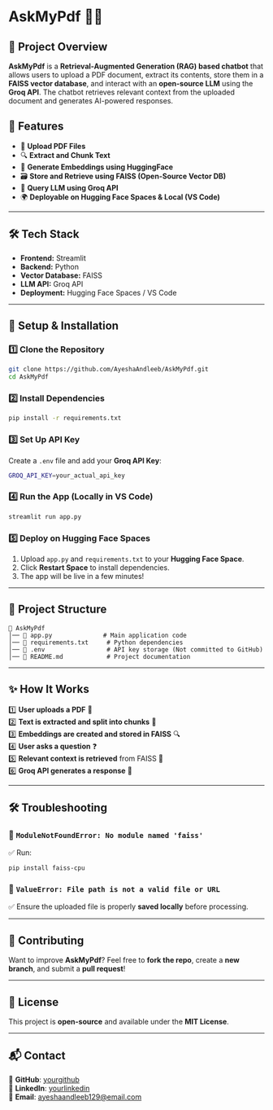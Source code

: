 # AskMyPdf 📝🤖

## 📌 Project Overview
**AskMyPdf** is a **Retrieval-Augmented Generation (RAG) based chatbot** that allows users to upload a PDF document, extract its contents, store them in a **FAISS vector database**, and interact with an **open-source LLM** using the **Groq API**. The chatbot retrieves relevant context from the uploaded document and generates AI-powered responses.

## 🚀 Features
- 📂 **Upload PDF Files**
- 🔍 **Extract and Chunk Text**
- 🧠 **Generate Embeddings using HuggingFace**
- 🗃 **Store and Retrieve using FAISS (Open-Source Vector DB)**
- 🤖 **Query LLM using Groq API**
- 🌍 **Deployable on Hugging Face Spaces & Local (VS Code)**

---

## 🛠 Tech Stack
- **Frontend:** Streamlit
- **Backend:** Python
- **Vector Database:** FAISS
- **LLM API:** Groq API
- **Deployment:** Hugging Face Spaces / VS Code

---

## 🔧 Setup & Installation
### 1️⃣ Clone the Repository
```sh
git clone https://github.com/AyeshaAndleeb/AskMyPdf.git
cd AskMyPdf
```

### 2️⃣ Install Dependencies
```sh
pip install -r requirements.txt
```

### 3️⃣ Set Up API Key
Create a `.env` file and add your **Groq API Key**:
```sh
GROQ_API_KEY=your_actual_api_key
```

### 4️⃣ Run the App (Locally in VS Code)
```sh
streamlit run app.py
```

### 5️⃣ Deploy on Hugging Face Spaces
1. Upload `app.py` and `requirements.txt` to your **Hugging Face Space**.
2. Click **Restart Space** to install dependencies.
3. The app will be live in a few minutes!

---

## 📂 Project Structure
```
📁 AskMyPdf
│── 📄 app.py              # Main application code
│── 📄 requirements.txt     # Python dependencies
│── 📄 .env                 # API key storage (Not committed to GitHub)
│── 📄 README.md            # Project documentation
```

---

## ✨ How It Works
1️⃣ **User uploads a PDF** 📂  
2️⃣ **Text is extracted and split into chunks** 📄  
3️⃣ **Embeddings are created and stored in FAISS** 🔍  
4️⃣ **User asks a question** ❓  
5️⃣ **Relevant context is retrieved** from FAISS 🧠  
6️⃣ **Groq API generates a response** 🤖  

---

## 🛠 Troubleshooting
### 🔴 `ModuleNotFoundError: No module named 'faiss'`
✅ Run:
```sh
pip install faiss-cpu
```

### 🔴 `ValueError: File path is not a valid file or URL`
✅ Ensure the uploaded file is properly **saved locally** before processing.

---

## 🤝 Contributing
Want to improve **AskMyPdf**? Feel free to **fork the repo**, create a **new branch**, and submit a **pull request**!

---

## 📜 License
This project is **open-source** and available under the **MIT License**.

---

## 📬 Contact
🔗 **GitHub**: [yourgithub](https://github.com/AyeshaAndleeb)  
🔗 **LinkedIn**: [yourlinkedin](https://linkedin.com/in/ayesha-andleeb)  
📧 **Email**: ayeshaandleeb129@email.com
